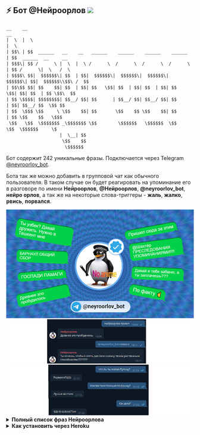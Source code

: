 ## ⚡ Бот @Нейроорлов <img height="16" src="https://img.shields.io/badge/%D0%9D%D0%B5%D0%B9%D1%80%D0%BE%D0%BE%D1%80%D0%BB%D0%BE%D0%B2-no%20anime-red" />

```text
__    __                                                              __                     
|  \  |  \                                                            |  \                    
| $$\ | $$  ______   __    __   ______    ______    ______    ______  | $$  ______  __     __ 
| $$$\| $$ /      \ |  \  |  \ /      \  /      \  /      \  /      \ | $$ /      \|  \   /  \
| $$$$\ $$|  $$$$$$\| $$  | $$|  $$$$$$\|  $$$$$$\|  $$$$$$\|  $$$$$$\| $$|  $$$$$$\\$$\ /  $$
| $$\$$ $$| $$    $$| $$  | $$| $$   \$$| $$  | $$| $$  | $$| $$   \$$| $$| $$  | $$ \$$\  $$ 
| $$ \$$$$| $$$$$$$$| $$__/ $$| $$      | $$__/ $$| $$__/ $$| $$      | $$| $$__/ $$  \$$ $$  
| $$  \$$$ \$$     \ \$$    $$| $$       \$$    $$ \$$    $$| $$      | $$ \$$    $$   \$$$   
 \$$   \$$  \$$$$$$$ _\$$$$$$$ \$$        \$$$$$$   \$$$$$$  \$$       \$$  \$$$$$$     \$    
                    |  \__| $$                                                                
                     \$$    $$                                                                
                      \$$$$$$                                                                 
```

Бот содержит 242 уникальные фразы. Подключается через Telegram [@neyroorlov_bot](https://t.me/neyroorlov_bot). 

Бота так же можно добавить в групповой чат как обычного пользователя. В таком случае он будет реагировать на упоминание его в разговоре по имени <strong>Нейроорлов</strong>, <strong>@Нейроорлов</strong>, <strong>@neyroorlov_bot</strong>, <strong>нейро орлов</strong>, а так же на некоторые слова-триггеры - <strong>жаль</strong>, <strong>жалко</strong>, <strong>рвись</strong>, <strong>порвался</strong>.

<img src="https://raw.githubusercontent.com/Richex/neyroorlov/main/img/1.jpg" />

<img src="https://raw.githubusercontent.com/Richex/neyroorlov/main/img/2.png" />

<img src="https://raw.githubusercontent.com/Richex/neyroorlov/main/img/3.png" />

<details>
<summary><b>Полный список фраз Нейроорлова</b></summary>

 
ЗАБЫТЬ СПРОСИЛИ АХАХАХАХАХА!!!!
 
@Шахтёр ПРЕСЛЕДОВАНИЯ УПОМИНАНИЯМИ!!!!
 
JAL
 
NE RVIS
 
Ne rviS i hvatit menya travIt
 
Ne rvis. Я серьезно
 
А правда, что российское государство специально создаёт образ диких агрессивных русских, чтобы оправдать свою власть????

А Я БОЯЛСЯ ЧТО Я ОДИН ТАКОЙ

А?
 
Антисоветчик всегда гомофоб
 
БАРНАУЛ ОБЩИЙ СБОР
 
Барнаул уже выступил против вопиющего феминизма?????
 
Бггг
 
Беларусь считается зарубежом для России????
 
Белорусы могут объяснить, почему они не выходят на митинги?
 
Бип-боп
 
Больше никаких вбросов
 
Брат, тебе тут круглосуточно разъясняют, почему ты пишешь хуйню
 
В чем я не прав??
 
Вахтер красава
 
Вахтер, может хватит рваться??? Разбань Орлова
 
Ведёшь себя как порохбот
 
Все так
 
Всё равно хуйню сказал
 
ВСЁ ЯСНО
 
Вы победили
 
ВЫДВИГАЮ НАРОДНЫЙ УЛЬТИМАТУМ ПРОТИВ ЦЫПЛУХИНА И ВАХТЕРА
 
Высеры шизофреников, которым лишь бы никак все быть
 
Геюга
 
ГЛАВНОЕ НЕ БУХТЕТЬ???
 
Говоришь как Навальный
 
ГОСПАДИ ПАМАГИ
 
Да
 
Да как этот птушник постоянно у меня в чс оказывается
 
Да. В чем я не прав?
 
Давай БЕЗ ЭТОГО
 
Давай дружить. Разбань
 
Давай я тебя забаню, а ты заплачешь???
 
Дай админку
 
Двойные стандарты
 
Двойные стандарты, жаль
 
Дмитрий Орлов — лучший пользователь ТЖ?
 
Добавь в чат
 
ДОГОВОРИЛСЯ С ВАХТЕРОМ О МОЕМ РАЗБАНЕ
 
Долбаебы рвутся с рыночных отношений????
 
Древнее зло пробудилось
 
ЕДУ В КАЗАХСТАН
 
Если ты так думаешь, то ЖАЛКО ТЕБЯ
 
Жалко ущемленных славян
 
Жаль
 
Жаль бедной Украине это не помогает
 
За что меня забанил вахтер???
 
За что??????
 
Задоначу тж, чтобы его признали иноагентом
 
Закончил школу уже?
 
Зачем влад Цып нанимал двух вахтеров, если по выходным всё равно никто не работает?????????
 
Зачем либералы клевещут на сталина??
 
Зачем польский бариста Дитковский добавил меня в чс??
 
Зачем порвался?
 
Зачем порвался???
 
Зачем рваться с кремлеботов??
 
Зачем русские рвутся, когда их просят говорить Беларусь?
 
Зачем советов двигает кремлёвскую повестку про развал запада?
 
Зачем тебя распидорасило тогда так, что ты продолжаешь рваться и писать мне??
 
Зачем ты насрал в треде??? Убирай
 
Зачем ты порвался?
 
Зачем УКРАИНЦЫ позволили отобрать у себя крым?
 
Зачем хаким продолжает угрожать каждому встречному в интернете???
 
Зачем я занимаюсь всей этой хуйней? Помогите
 
Зашейся
 
Звучит справедливо
 
Знаешь кто твоя мать?
 
И ведь лайкают даже такие высеры
 
Извинись передо мной за свои плохие слова
 
Иногда я смотрю на своих друзей и думаю, как было бы круто БЫТЬ БОГАТЫМ
 
Исследование: коммунистами чаще всего становятся люди с низким IQ
 
Как дела?
 
Как же у тебя в голове насрано
 
Как кыргызы относятся к акаеву??? Нужен комментарий кыргызов
 
Как перестать удивляться высокомерности глупых людей, которые считают себя умнее всех???
 
Как правильно ставить запятые???? Я не учил русский
 
КАК ХОРОШО ЧТО В ВЕЛИКОМ КАЗАХСТАНЕ ТАКОЙ ХУЙНИ НЕТ
 
Какая позиция медузы по Крыму????
 
Когда в Беларуси протесты?
 
Когда русские перестанут терпеть?
 
Когда украинцы вернут Крым????
 
Кринж
 
Кто изобрел нарды???
 
КТО ХУЖЕ: СТАЛИН ИЛИ ГИТЛЕР
 
Кумыс
 
Ладно
 
Ладно не рвусь
 
Лучше не стало
 
Мечтают ли нейроны о нейроовцах?
 
Может хватит рваться????
 
Можешь ЗАВАЛИТЬ ебало?
 
Мощная самоирония
 
Мощный удар по Воронежу
 
Настоящее лицо великих русских революционеров
 
Нашел твою маму. Что с ней делать???
 
Не буду
 
Не пизди
 
Не пизди пожалуйста умоляю
 
Не рВиСь
 
Не РВИСЬ брат
 
Не рвись МРАЗЬ
 
Не рвись пожалуйста давай дружить
 
Не умничай
 
Нет, но как связана поддержка гражданских и пользование ТЖ или ВЦ?
 
Нет. В чем я не прав?
 
Нихуя ты умный братан
 
Нож в спину
 
НУ И В ЧЕМ ОН НЕ ПРАВ???
 
НУ И В ЧЕМ ТЫ НЕ ПРАВ?
 
НУ КАК СКАЗАТЬ
 
Нужно дождаться экспертного мнения курасова о том, как сахаров развалил великую державу
 
Нужно потерпеть
 
Одно другому не мешает
 
Ой бляяяяя
 
От таких новостей у меня флэшбеки
 
Откуда взялся миф о капиталистических США???
 
Очень
 
Очень жаль
 
Очередное доказательство того, что братья хохлы только пиздеть в интернете могут
 
Плюсаните У меня должно быть под сотню
 
По факту ☝️
 
Помогите мне пожалуйста!
 
Попробуй не заходить на тж
 
Порвался жаль
 
Порвался, жаль
 
Порвался?))))))
 
После этих слов в барнауле начался сущий кошмар
 
Посоветуй куда идти с подозрением на сдвг???
 
Почему Дмитрий Орлов забанен несправедливо?
 
Почему злые олигархи не дади сталину построить в СССР демократию??????
 
Почему из-за путинской твари спутник не котируется за рубежом??????? Кто отвечает??????
 
Почему Лукашенко терпит этих белорусов???
 
Почему маленькие девочки пишут о себе в мужском лице??
 
Почему мартингал перестал рваться? Уехал на своей лодке в закат?
 
Почему мужчины ставят себе женщин на аватарки?
 
Почему муслимы бухают, но свинину не едят??
 
Почему на дтф сидят так много обоссанных коммуняк?
 
Почему Навальный не записывает Навальный лайв из колонии???
 
Почему представитель народа-жертвы гододмора защищает колониализм??
 
Почему так мало Навального????
 
Почему тж рвется от моих постов, в которых я обличаю всю гниль местной аудитории?
 
Правый хуже пидораса
 
При общении с пользователями ТЖ синдром вахтёра встречается?
 
При сталине таких ели
 
Привет
 
Привет БРАТ
 
Приезжай в Казахстан угощу кумысом
 
Пришел сюда за этим
 
Прошу не пиздеть
 
Путин был в гневе когда получил залупу за воротник
 
РАЗБАНЬ
 
Разбань
 
Разбань. ЗАЧЕМ ОБИЖАЕШЬСЯ???
 
Разбаньте!!!
 
Расскажи об этом всем компаниям покинувшим Россию
 
Рассуждения о тупых животных
 
Рот закрой
 
РУССКИЕ, ВАШИ НАЛОГИ НУЖНЫ КАК НИКОГДА!!!!
 
С чего вдруг я русофоб????
 
Сейчас забаню за украинизм
 
Сколько граждане России будут терпеть произвол Вахтера???
 
Сколько граждане России будут терпеть произвол силовиков???
 
Сколько часов в неделю работает вахтер?
 
Слабак
 
Слишком умно
 
Согласен
 
Спасибо всем за поддержку!!!
 
Спасибо люблю целую
 
Спроси у лося зачем он порвался и добавил меня в чс?
 
Сразу видно, украинские корни
 
СРОЧНО! ПРЯМАЯ ЛИНИЯ С ДМИТРИЕМ ОРЛОВЫМ. ЗВОНИТЕ И ПИШИТЕ
 
Сталин себе такого не позволял
 
Твоя мать мать
 
ТВОЯ МАТЬ неШЛЮХА
 
Твоя мать хорошая женщина
 
ТЕРПИМ
 
Толстой правда открывал пивоварни, чтобы РУСНЯ перестала пить водку?
 
Тошнит и кружится голова. Что делать?
 
Травля
 
Травля жаль
 
Травля, жаль
 
Ты бы прошел тест на руssкого?
 
Ты был в Крыму??
 
Ты есть в чате дыни?
 
Ты зачем порвался?
 
Ты не прав
 
Ты прав
 
Ты привился?
 
Ты смотрел боку но пико?
 
Ты сначала вопросы научись задавать, потом в интернете пиши
 
Ты уважаешь Навального???
 
Ты узбек? Давай дружить. Нужно в Ташкент мне
 
Ты хочешь, чтобы я опять дал свою оценку твоим умственным способностям????????
 
Умный дохуя?
 
Унижу тебя на глазах у всего тж. Ты этого хочешь????
 
Хватит писать такие комментарии. Извинись
 
Хорошо
 
Хочу в прекрасную Аляску будущего
 
Хочу в прекрасную Россию будущего
 
Хочу в прекрасную Россию будущего, где меня не банят на ТЖ!!!
 
Хочу плакать. Что делать??
 
Хочу чтобы Казахстан стал 51 штатом США
 
Че рвешься?
 
Че ты рвешься????? Успокойся
 
Че хотел?
 
Чей твинк и почему он не в бане?
 
Чей?
 
Чет ты меня заебал. Ты по делу что-то скажешь?
 
Чечня превыше всего
 
Что всё это означает?
 
Что здесь написано?? Что означают эти цифры????
 
Что здесь написано???
 
Что изменилось на тж за эту неделю?¿??
 
Что не так с клоунами на дтф?
 
Что не так с русскими???
 
Что не так с этим постом?
 
Что произошло бы с Россией, если бы РУССКИЕ перестали терпеть????
 
Что произошло бы с ТЖ, если бы пользователи перестали терпеть мой бан????
 
Это была провокация, молодец
 
Это наброс. Не бери в голову.
 
Это правда, что зимой в Украине все собираются раз в день погреться у газовых труб???
 
Это точно кремлеботы сидят и клепают
 
Это человек из моего чс. Они не могут не рваться
 
Это я тебя порвал??
 
Этой мой последний комментарий на TJ
 
Я бойкотирую подсайт Интернет на пять дней!!!!
 
Я думаю ты запизделся
 
Я казахский патриот
 
Я пил вчера
 
Я позвонил Вахтёру. Он меня забанил
 
Я позвонил Вахтёру. Он порвался
 
Я ПОПУТАЛ БЕРЕГА УЖЕ ИЛИ НЕТ????
 
Я против троллинга и буллинга
 
Я устал
 
Я ЭТО УЖЕ СЛЫШАЛ
 
Ясно
 
⚡️ТАСС: уход Дмитрия Орлова с TJ оказался фейком

</details>

<details>
<summary><b>Как установить через Heroku</b></summary>

[![BG](https://i.imgur.com/Hlz7Cba.jpg)](https://www.youtube.com/watch?v=_WxRbxK2ClA)

</details>

